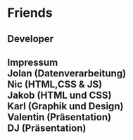 # Friends

## Developer
<h2 class="Überschrift">Impressum<br>Jolan (Datenverarbeitung)<br>Nic (HTML,CSS & JS)<br>Jakob (HTML und CSS)<br>Karl (Graphik
und Design)<br>Valentin (Präsentation)<br>DJ (Präsentation)</h2>
